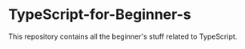 # TypeScript-for-Beginner-s
This repository contains all the beginner's stuff related to TypeScript.
